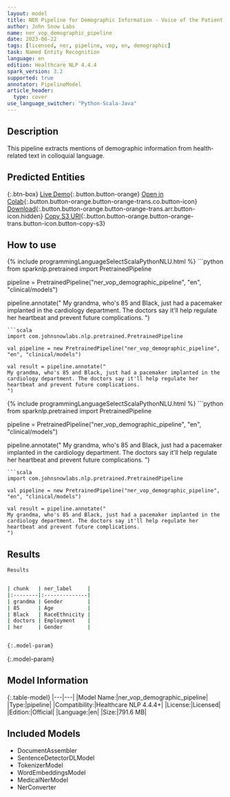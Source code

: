 ```yaml
---
layout: model
title: NER Pipeline for Demographic Information - Voice of the Patient
author: John Snow Labs
name: ner_vop_demographic_pipeline
date: 2023-06-22
tags: [licensed, ner, pipeline, vop, en, demographic]
task: Named Entity Recognition
language: en
edition: Healthcare NLP 4.4.4
spark_version: 3.2
supported: true
annotator: PipelineModel
article_header:
  type: cover
use_language_switcher: "Python-Scala-Java"
---
```


## Description

This pipeline extracts mentions of demographic information from health-related text in colloquial language.

## Predicted Entities



{:.btn-box}
[Live Demo](https://demo.johnsnowlabs.com/healthcare/VOP/){:.button.button-orange}
[Open in Colab](https://colab.research.google.com/github/JohnSnowLabs/spark-nlp-workshop/blob/master/tutorials/streamlit_notebooks/healthcare/VOICE_OF_PATIENT.ipynb){:.button.button-orange.button-orange-trans.co.button-icon}
[Download](https://s3.amazonaws.com/auxdata.johnsnowlabs.com/clinical/models/ner_vop_demographic_pipeline_en_4.4.4_3.2_1687434586225.zip){:.button.button-orange.button-orange-trans.arr.button-icon.hidden}
[Copy S3 URI](s3://auxdata.johnsnowlabs.com/clinical/models/ner_vop_demographic_pipeline_en_4.4.4_3.2_1687434586225.zip){:.button.button-orange.button-orange-trans.button-icon.button-copy-s3}

## How to use

<div class="tabs-box" markdown="1">
{% include programmingLanguageSelectScalaPythonNLU.html %}
```python
from sparknlp.pretrained import PretrainedPipeline

pipeline = PretrainedPipeline("ner_vop_demographic_pipeline", "en", "clinical/models")

pipeline.annotate("
My grandma, who's 85 and Black, just had a pacemaker implanted in the cardiology department. The doctors say it'll help regulate her heartbeat and prevent future complications.
")

```
```scala
import com.johnsnowlabs.nlp.pretrained.PretrainedPipeline

val pipeline = new PretrainedPipeline("ner_vop_demographic_pipeline", "en", "clinical/models")

val result = pipeline.annotate("
My grandma, who's 85 and Black, just had a pacemaker implanted in the cardiology department. The doctors say it'll help regulate her heartbeat and prevent future complications.
")
```
</div>

<div class="tabs-box" markdown="1">
{% include programmingLanguageSelectScalaPythonNLU.html %}
```python
from sparknlp.pretrained import PretrainedPipeline

pipeline = PretrainedPipeline("ner_vop_demographic_pipeline", "en", "clinical/models")

pipeline.annotate("
My grandma, who's 85 and Black, just had a pacemaker implanted in the cardiology department. The doctors say it'll help regulate her heartbeat and prevent future complications.
")
```
```scala
import com.johnsnowlabs.nlp.pretrained.PretrainedPipeline

val pipeline = new PretrainedPipeline("ner_vop_demographic_pipeline", "en", "clinical/models")

val result = pipeline.annotate("
My grandma, who's 85 and Black, just had a pacemaker implanted in the cardiology department. The doctors say it'll help regulate her heartbeat and prevent future complications.
")
```
</div>

## Results

```bash
Results


| chunk   | ner_label     |
|:--------|:--------------|
| grandma | Gender        |
| 85      | Age           |
| Black   | RaceEthnicity |
| doctors | Employment    |
| her     | Gender        |


{:.model-param}
```

{:.model-param}
## Model Information

{:.table-model}
|---|---|
|Model Name:|ner_vop_demographic_pipeline|
|Type:|pipeline|
|Compatibility:|Healthcare NLP 4.4.4+|
|License:|Licensed|
|Edition:|Official|
|Language:|en|
|Size:|791.6 MB|

## Included Models

- DocumentAssembler
- SentenceDetectorDLModel
- TokenizerModel
- WordEmbeddingsModel
- MedicalNerModel
- NerConverter